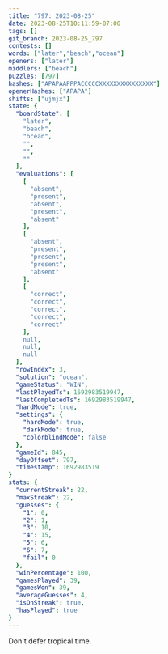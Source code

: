 ```yaml
---
title: "797: 2023-08-25"
date: 2023-08-25T10:11:59-07:00
tags: []
git_branch: 2023-08-25_797
contests: []
words: ["later","beach","ocean"]
openers: ["later"]
middlers: ["beach"]
puzzles: [797]
hashes: ["APAPAAPPPACCCCCXXXXXXXXXXXXXXX"]
openerHashes: ["APAPA"]
shifts: ["ujmjx"]
state: {
  "boardState": [
    "later",
    "beach",
    "ocean",
    "",
    "",
    ""
  ],
  "evaluations": [
    [
      "absent",
      "present",
      "absent",
      "present",
      "absent"
    ],
    [
      "absent",
      "present",
      "present",
      "present",
      "absent"
    ],
    [
      "correct",
      "correct",
      "correct",
      "correct",
      "correct"
    ],
    null,
    null,
    null
  ],
  "rowIndex": 3,
  "solution": "ocean",
  "gameStatus": "WIN",
  "lastPlayedTs": 1692983519947,
  "lastCompletedTs": 1692983519947,
  "hardMode": true,
  "settings": {
    "hardMode": true,
    "darkMode": true,
    "colorblindMode": false
  },
  "gameId": 845,
  "dayOffset": 797,
  "timestamp": 1692983519
}
stats: {
  "currentStreak": 22,
  "maxStreak": 22,
  "guesses": {
    "1": 0,
    "2": 1,
    "3": 10,
    "4": 15,
    "5": 6,
    "6": 7,
    "fail": 0
  },
  "winPercentage": 100,
  "gamesPlayed": 39,
  "gamesWon": 39,
  "averageGuesses": 4,
  "isOnStreak": true,
  "hasPlayed": true
}
---
```

<!-- more -->
Don't defer tropical time. 
